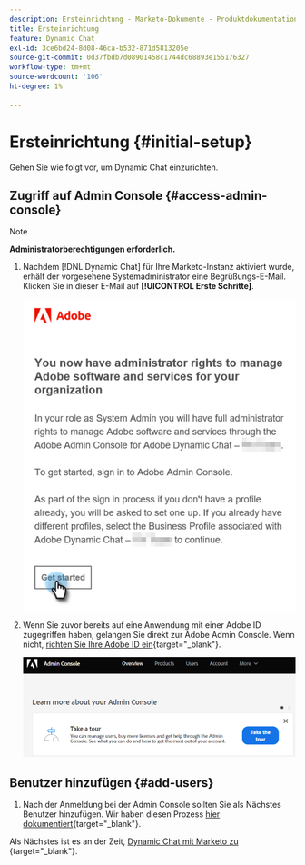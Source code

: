 ```yaml
---
description: Ersteinrichtung - Marketo-Dokumente - Produktdokumentation
title: Ersteinrichtung
feature: Dynamic Chat
exl-id: 3ce6bd24-8d08-46ca-b532-871d5813205e
source-git-commit: 0d37fbdb7d08901458c1744dc68893e155176327
workflow-type: tm+mt
source-wordcount: '106'
ht-degree: 1%

---
```


# Ersteinrichtung {#initial-setup}

Gehen Sie wie folgt vor, um Dynamic Chat einzurichten.

## Zugriff auf Admin Console {#access-admin-console}

>[!NOTE]
>
>**Administratorberechtigungen erforderlich.**

1. Nachdem [!DNL Dynamic Chat] für Ihre Marketo-Instanz aktiviert wurde, erhält der vorgesehene Systemadministrator eine Begrüßungs-E-Mail. Klicken Sie in dieser E-Mail auf **[!UICONTROL Erste Schritte]**.

   ![](assets/initial-setup-1.png)

1. Wenn Sie zuvor bereits auf eine Anwendung mit einer Adobe ID zugegriffen haben, gelangen Sie direkt zur Adobe Admin Console. Wenn nicht, [richten Sie Ihre Adobe ID ein](https://helpx.adobe.com/manage-account/using/create-update-adobe-id.html){target="_blank"}.

   ![](assets/initial-setup-2.png)

## Benutzer hinzufügen {#add-users}

1. Nach der Anmeldung bei der Admin Console sollten Sie als Nächstes Benutzer hinzufügen. Wir haben diesen Prozess [hier dokumentiert](/help/marketo/product-docs/demand-generation/dynamic-chat/setup-and-configuration/add-or-remove-chat-users.md#add-a-chat-user){target="_blank"}.

Als Nächstes ist es an der Zeit, [Dynamic Chat mit Marketo zu ](/help/marketo/product-docs/demand-generation/dynamic-chat/integrations/adobe-marketo-engage.md){target="_blank"}.
